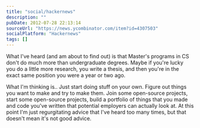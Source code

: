 ```yaml
---
title: "social/hackernews"
description: ""
pubDate: 2012-07-28 22:13:14
sourceUrl: "https://news.ycombinator.com/item?id=4307503"
socialPlatform: "Hackernews"
tags: []
---
```


What I've heard (and am about to find out) is that Master's programs in CS don't do much more than undergraduate degrees. Maybe if you're lucky you do a little more research, you write a thesis, and then you're in the exact same position you were a year or two ago.<p>What I'm thinking is.. Just start doing stuff on your own. Figure out things you want to make and try to make them. Join some open-source projects, start some open-source projects, build a portfolio of things that you made and code you've written that potential employers can actually look at. At this point I'm just regurgitating advice that I've heard too many times, but that doesn't mean it's not good advice.
